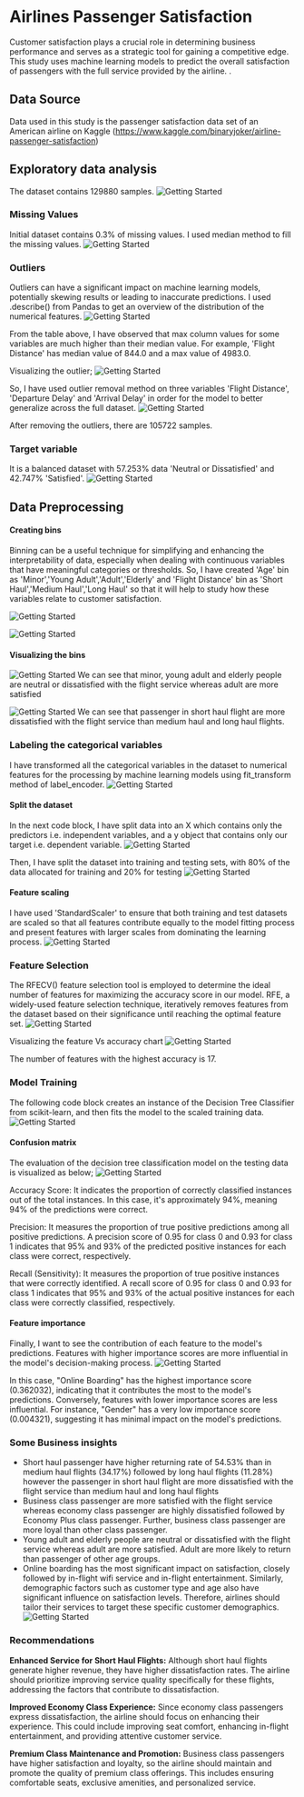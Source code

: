 # Airlines Passenger Satisfaction
Customer satisfaction plays a crucial role in determining business performance and serves as a strategic tool for gaining a competitive edge. This study uses machine learning models to predict the overall satisfaction of passengers with the full service provided by the airline. .

## Data Source
Data used in this study is the passenger satisfaction data set of an American airline on Kaggle (https://www.kaggle.com/binaryjoker/airline-passenger-satisfaction) 

## Exploratory data analysis
The dataset contains 129880 samples. 
![Getting Started](./images/2.png)

### Missing Values
Initial dataset contains 0.3% of missing values. I used median method to fill the missing values. 
![Getting Started](./images/1.png)

### Outliers
Outliers can have a significant impact on machine learning models, potentially skewing results or leading to inaccurate predictions. I used .describe() from Pandas to get an overview of the distribution of the numerical features. 
![Getting Started](./images/0.png)

From the table above, I have observed that max column values for some variables are much higher than their median value.
For example, 'Flight Distance' has median value of 844.0 and a max value of 4983.0.

Visualizing the outlier;
![Getting Started](./images/3.png)

So, I have used  outlier removal method on three variables 'Flight Distance', 'Departure Delay' and 'Arrival Delay' in order for the model to better generalize across the full dataset.
![Getting Started](./images/4.png)

After removing the outliers, there are 105722 samples. 

### Target variable
It is a balanced dataset with 57.253% data 'Neutral or Dissatisfied' and 42.747% 'Satisfied'.
        ![Getting Started](./images/6.png)

## Data Preprocessing

#### Creating bins
Binning can be a useful technique for simplifying and enhancing the interpretability of data, especially when dealing with continuous variables that have meaningful categories or thresholds. So, I have created 'Age' bin as 'Minor','Young Adult','Adult','Elderly' and 'Flight Distance' bin as 'Short Haul','Medium Haul','Long Haul' so that it will help to study how these variables relate to customer satisfaction.

![Getting Started](./images/7.png)

![Getting Started](./images/8.png)

#### Visualizing the bins

![Getting Started](./images/9.png)
We can see that minor, young adult and elderly people are neutral or dissatisfied with the flight service whereas adult are more satisfied

![Getting Started](./images/10.png)
We can see that passenger in short haul flight are more dissatisfied with the flight service than medium haul and long haul flights. 

### Labeling the categorical variables
I have transformed all the categorical variables in the dataset to numerical features for the processing by machine learning models using fit_transform method of label_encoder.
![Getting Started](./images/11.png)

#### Split the dataset
In the next code block, I have split data into an X  which contains only the predictors i.e. independent variables, and a y object that contains only our target i.e. dependent variable.
![Getting Started](./images/13.png)

Then, I have split the dataset into training and testing sets, with 80% of the data allocated for training and 20% for testing
![Getting Started](./images/15.png)

#### Feature scaling
I have used 'StandardScaler' to ensure that both training and test datasets are scaled so that all features contribute equally to the model fitting process and present features with larger scales from dominating the learning process.
 ![Getting Started](./images/16.png)

### Feature Selection
The RFECV() feature selection tool is employed to determine the ideal number of features for maximizing the accuracy score in our model. RFE, a widely-used feature selection technique, iteratively removes features from the dataset based on their significance until reaching the optimal feature set.
 ![Getting Started](./images/12.png)

Visualizing the feature Vs accuracy chart
 ![Getting Started](./images/14.png)

The number of features with the highest accuracy is 17. 

### Model Training
The following code block  creates an instance of the Decision Tree Classifier from scikit-learn, and then fits the model to the scaled training data.
![Getting Started](./images/17.png)

#### Confusion matrix
The evaluation of the decision tree classification model on the testing data is visualized as below;
![Getting Started](./images/18.png)
 
Accuracy Score: It indicates the proportion of correctly classified instances out of the total instances. In this case, it's approximately 94%, meaning 94% of the predictions were correct.

Precision: It measures the proportion of true positive predictions among all positive predictions. A precision score of 0.95 for class 0 and 0.93 for class 1 indicates that 95% and 93% of the predicted positive instances for each class were correct, respectively.

Recall (Sensitivity): It measures the proportion of true positive instances that were correctly identified. A recall score of 0.95 for class 0 and 0.93 for class 1 indicates that 95% and 93% of the actual positive instances for each class were correctly classified, respectively.

#### Feature importance
Finally, I want to see the contribution of each feature to the model's predictions. Features with higher importance scores are more influential in the model's decision-making process. 
![Getting Started](./images/19.png)

In this case, "Online Boarding" has the highest importance score (0.362032), indicating that it contributes the most to the model's predictions. Conversely, features with lower importance scores are less influential. For instance, "Gender" has a very low importance score (0.004321), suggesting it has minimal impact on the model's predictions. 

### Some Business insights
- Short haul passenger have higher returning rate of 54.53% than in medium haul flights (34.17%) followed by long haul flights (11.28%) however the passenger in short haul flight are more dissatisfied with the flight service than medium haul and long haul flights
- Business class passenger are more satisfied with the flight service whereas economy class passenger are highly dissatisfied followed by Economy Plus class passenger. Further, business class passenger are more loyal than other class passenger.
- Young adult and elderly people are neutral or dissatisfied with the flight service whereas adult are more satisfied. Adult are more likely to return than passenger of other age groups.
- Online boarding has the most significant impact on satisfaction, closely followed by in-flight wifi service and in-flight entertainment. Similarly, demographic factors such as customer type and age also have significant influence on satisfaction levels. Therefore, airlines should tailor their services to target these specific customer demographics.
![Getting Started](./images/20.png)

### Recommendations
**Enhanced Service for Short Haul Flights:** Although short haul flights generate higher revenue, they have higher dissatisfaction rates. The airline should prioritize improving service quality specifically for these flights, addressing the factors that contribute to dissatisfaction. 

**Improved Economy Class Experience:** Since economy class passengers express dissatisfaction, the airline should focus on enhancing their experience. This could include improving seat comfort, enhancing in-flight entertainment, and providing attentive customer service. 

**Premium Class Maintenance and Promotion:** Business class passengers have higher satisfaction and loyalty, so the airline should maintain and promote the quality of premium class offerings. This includes ensuring comfortable seats, exclusive amenities, and personalized service.


